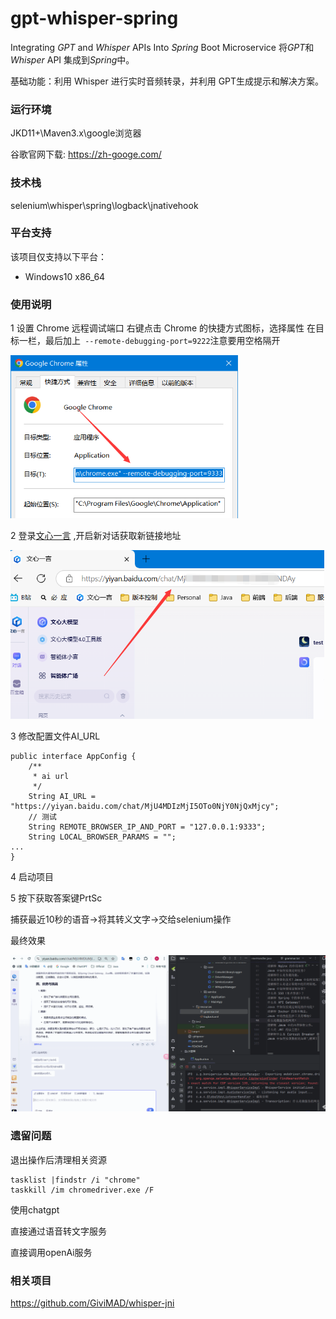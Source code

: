 # gpt-whisper-spring

Integrating *GPT* and *Whisper* APIs Into *Spring* Boot Microservice
将*GPT*和*Whisper* API 集成到*Spring*中。

基础功能：利用 Whisper 进行实时音频转录，并利用 GPT生成提示和解决方案。

### 运行环境

JKD11+\Maven3.x\google浏览器

谷歌官网下载: https://zh-googe.com/

### 技术栈

selenium\whisper\spring\logback\jnativehook

### 平台支持

该项目仅支持以下平台：

- Windows10 x86_64



### 使用说明

1 设置 Chrome 远程调试端口
 右键点击 Chrome 的快捷方式图标，选择属性
 在目标一栏，最后加上` --remote-debugging-port=9222`注意要用空格隔开

<img src="img/README.assets/image-20241025162359095.png" alt="image-20241025162359095" style="zoom:67%;" />

2 登录[文心一言](https://yiyan.baidu.com/) ,开启新对话获取新链接地址

<img src="img/README.assets/image-20241025162736508.png" alt="image-20241025162736508" style="zoom:67%;" />



3 修改配置文件AI_URL

```
public interface AppConfig {
    /**
     * ai url
     */
    String AI_URL = "https://yiyan.baidu.com/chat/MjU4MDIzMjI5OTo0NjY0NjQxMjcy";
    // 测试
    String REMOTE_BROWSER_IP_AND_PORT = "127.0.0.1:9333";
    String LOCAL_BROWSER_PARAMS = "";
...
}
```

4 启动项目 



5 按下获取答案键PrtSc

捕获最近10秒的语音->将其转义文字->交给selenium操作



最终效果

![demo2](img/README.assets/demo2.gif)



### 遗留问题

退出操作后清理相关资源

```
tasklist |findstr /i "chrome"
taskkill /im chromedriver.exe /F
```

使用chatgpt

直接通过语音转文字服务

直接调用openAi服务

### 相关项目

https://github.com/GiviMAD/whisper-jni

